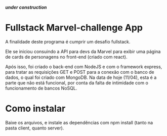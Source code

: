 ***under construction***

# Fullstack Marvel-challenge App

A finalidade deste programa é cumprir um desafio fullstack. 

Ele se iniciou consuindo a API para devs da Marvel para exibir uma página de cards de personagens no front-end (criado com react).

Após isso, foi criado o back-end com NodeJS e com o framework express, para tratar as requisições GET e POST para a conexão com o banco de dados, o qual foi criado com
MongoDB.
Na data de hoje (11/04), esta é a parte que não está funcional, por conta da falta de intimidade com o funcionamento de bancos NoSQL.

# Como instalar
Baixe os arquivos, e instale as dependências com npm install (tanto na pasta client, quanto server).


